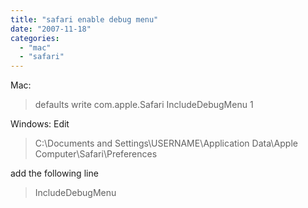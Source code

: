 ```yaml
---
title: "safari enable debug menu"
date: "2007-11-18"
categories: 
  - "mac"
  - "safari"
---
```


Mac: 

> defaults write com.apple.Safari IncludeDebugMenu 1

Windows: Edit

> C:\\Documents and Settings\\USERNAME\\Application Data\\Apple Computer\\Safari\\Preferences

add the following line

> <key>IncludeDebugMenu</key><true/>
